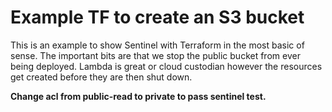 # Example TF to create an S3 bucket

This is an example to show Sentinel with Terraform in the most basic of sense. The important bits are that we stop the public bucket from ever being deployed. Lambda is great or cloud custodian however the resources get created before they are then shut down.


**Change acl from public-read to private to pass sentinel test.**
